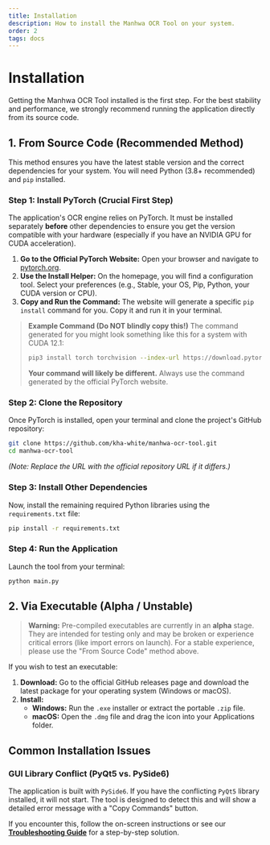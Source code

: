 ```yaml
---
title: Installation
description: How to install the Manhwa OCR Tool on your system.
order: 2
tags: docs
---
```


# Installation

Getting the Manhwa OCR Tool installed is the first step. For the best stability and performance, we strongly recommend running the application directly from its source code.

## 1. From Source Code (Recommended Method)

This method ensures you have the latest stable version and the correct dependencies for your system. You will need Python (3.8+ recommended) and `pip` installed.

### Step 1: Install PyTorch (Crucial First Step)

The application's OCR engine relies on PyTorch. It must be installed separately **before** other dependencies to ensure you get the version compatible with your hardware (especially if you have an NVIDIA GPU for CUDA acceleration).

1.  **Go to the Official PyTorch Website:** Open your browser and navigate to [pytorch.org](https://pytorch.org/).
2.  **Use the Install Helper:** On the homepage, you will find a configuration tool. Select your preferences (e.g., Stable, your OS, Pip, Python, your CUDA version or CPU).
3.  **Copy and Run the Command:** The website will generate a specific `pip install` command for you. Copy it and run it in your terminal.

> **Example Command (Do NOT blindly copy this!)**
> The command generated for you might look something like this for a system with CUDA 12.1:
> ```bash
> pip3 install torch torchvision --index-url https://download.pytorch.org/whl/cu121
> ```
> **Your command will likely be different.** Always use the command generated by the official PyTorch website.

### Step 2: Clone the Repository

Once PyTorch is installed, open your terminal and clone the project's GitHub repository:
```bash
git clone https://github.com/kha-white/manhwa-ocr-tool.git
cd manhwa-ocr-tool
```
*(Note: Replace the URL with the official repository URL if it differs.)*

### Step 3: Install Other Dependencies

Now, install the remaining required Python libraries using the `requirements.txt` file:
```bash
pip install -r requirements.txt
```

### Step 4: Run the Application

Launch the tool from your terminal:
```bash
python main.py
```

## 2. Via Executable (Alpha / Unstable)

> **Warning:** Pre-compiled executables are currently in an **alpha** stage. They are intended for testing only and may be broken or experience critical errors (like import errors on launch). For a stable experience, please use the "From Source Code" method above.

If you wish to test an executable:

1.  **Download:** Go to the official GitHub releases page and download the latest package for your operating system (Windows or macOS).
2.  **Install:**
    *   **Windows:** Run the `.exe` installer or extract the portable `.zip` file.
    *   **macOS:** Open the `.dmg` file and drag the icon into your Applications folder.

## Common Installation Issues

### GUI Library Conflict (PyQt5 vs. PySide6)

The application is built with `PySide6`. If you have the conflicting `PyQt5` library installed, it will not start. The tool is designed to detect this and will show a detailed error message with a "Copy Commands" button.

If you encounter this, follow the on-screen instructions or see our **[Troubleshooting Guide](/getting-started/errors/)** for a step-by-step solution.